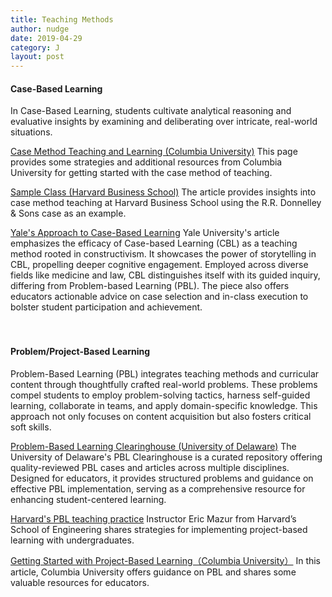 ```yaml
---
title: Teaching Methods
author: nudge
date: 2019-04-29
category: J
layout: post
---
```


#### Case-Based Learning 


In Case-Based Learning, students cultivate analytical reasoning and evaluative insights by examining and deliberating over intricate, real-world situations.
<br>

[Case Method Teaching and Learning (Columbia University)](https://ctl.columbia.edu/resources-and-technology/resources/case-method/)
This page provides some strategies and additional resources from Columbia University for getting started with the case method of teaching.
<br>

[Sample Class (Harvard Business School)](https://www.hbs.edu/teaching/case-method/Pages/sample-class.aspx)
The article provides insights into case method teaching at Harvard Business School using the R.R. Donnelley & Sons case as an example.
<br>

[Yale's Approach to Case-Based Learning](https://poorvucenter.yale.edu/strategic-resources-digital-publications/strategies-teaching/case-based-learning)
Yale University's article emphasizes the efficacy of Case-based Learning (CBL) as a teaching method rooted in constructivism. It showcases the power of storytelling in CBL, propelling deeper cognitive engagement. Employed across diverse fields like medicine and law, CBL distinguishes itself with its guided inquiry, differing from Problem-based Learning (PBL). The piece also offers educators actionable advice on case selection and in-class execution to bolster student participation and achievement.
<br>
<br>
<br>
#### Problem/Project-Based Learning
Problem-Based Learning (PBL) integrates teaching methods and curricular content through thoughtfully crafted real-world problems. These problems compel students to employ problem-solving tactics, harness self-guided learning, collaborate in teams, and apply domain-specific knowledge. This approach not only focuses on content acquisition but also fosters critical soft skills.
<br>

[Problem-Based Learning Clearinghouse (University of Delaware)](https://itue.udel.edu/pbl/problems/) The University of Delaware's PBL Clearinghouse is a curated repository offering quality-reviewed PBL cases and articles across multiple disciplines. Designed for educators, it provides structured problems and guidance on effective PBL implementation, serving as a comprehensive resource for enhancing student-centered learning.
<br>

[Harvard's PBL teaching practice](https://instructionalmoves.gse.harvard.edu/project-based-learning) Instructor Eric Mazur from Harvard’s School of Engineering shares strategies for implementing project-based learning with undergraduates.
<br>

[Getting Started with Project-Based Learning（Columbia University）](https://ctl.columbia.edu/resources-and-technology/resources/project-based-learning/) In this article, Columbia University offers guidance on PBL and shares some valuable resources for educators.

<br>
<br>
